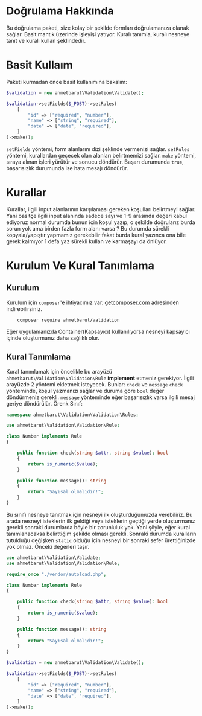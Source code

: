 # Doğrulama Hakkında
Bu doğrulama paketi, size kolay bir şekilde formları doğrulamanıza olanak sağlar. Basit mantık üzerinde işleyişi yatıyor. Kuralı tanımla, kuralı nesneye tanıt ve kuralı kullan şeklindedir.

# Basit Kullaım
Paketi kurmadan önce basit kullanımına bakalım:
```php
$validation = new ahmetbarut\Validation\Validate();

$validation->setFields($_POST)->setRules(
    [
        "id" => ["required", "number"],
        "name" => ["string", "required"],
        "date" => ["date", "required"],
    ]
)->make();
```
`setFields` yöntemi, form alanlarını dizi şeklinde vermenizi sağlar.
`setRules` yöntemi, kurallardan geçecek olan alanları belirtmemizi sağlar.
`make` yöntemi, sıraya alınan işleri yürütür ve sonucu döndürür. Başarı durumunda `true`, başarısızlık durumunda ise hata mesajı döndürür.

# Kurallar
Kurallar, ilgili input alanlarının karşılaması gereken koşulları belirtmeyi sağlar. Yani basitçe ilgili input alanında sadece sayı ve 1-9 arasında değeri kabul ediyoruz normal durumda bunun için koşul yazıp, o şekilde doğrularız burda sorun yok ama birden fazla form alanı varsa ? Bu durumda sürekli kopyala/yapıştır yapmamız gerekebilir fakat burda kural yazınca ona bile gerek kalmıyor 1 defa yaz sürekli kullan ve karmaşayı da önlüyor.

# Kurulum Ve Kural Tanımlama
## Kurulum
Kurulum için `composer`'e ihtiyacımız var. [getcomposer.com](https://getcomposer.com/download) adresinden indirebilirsiniz.

```bash
    composer require ahmetbarut/validation
```
Eğer uygulamanızda Container(Kapsayıcı) kullanılıyorsa nesneyi kapsayıcı içinde oluşturmanız daha sağlıklı olur.

## Kural Tanımlama
Kural tanımlamak için öncelikle bu arayüzü `ahmetbarut\Validation\Validation\Rule` **implement** etmeniz gerekiyor. İlgili arayüzde 2 yöntemi ekletmek isteyecek. Bunlar: `check` ve `message`
`check` yönteminde, koşul yazmanızı sağlar ve duruma göre `bool` değer döndürmeniz gerekli.
`message` yönteminde eğer başarısızlık varsa ilgili mesaj geriye döndürülür.
Örenk Sınıf:
```php 
namespace ahmetbarut\Validation\Validation\Rules;

use ahmetbarut\Validation\Validation\Rule;

class Number implements Rule
{

    public function check(string $attr, string $value): bool
    {
        return is_numeric($value);
    }

    public function message(): string
    {
        return "Sayısal olmalıdır!";
    }
}
```
Bu sınıfı nesneye tanıtmak için nesneyi ilk oluşturduğumuzda verebiliriz. Bu arada nesneyi isteklerin ilk geldiği veya isteklerin geçtiği yerde oluşturmanız gerekli sonraki durumlarda böyle bir zorunluluk yok. Yani şöyle, eğer kural tanımlanacaksa belirttiğim şekilde olması gerekli. Sonraki durumda kuralların tutulduğu değişken `static` olduğu için nesneyi bir sonraki sefer ürettiğinizde yok olmaz. Önceki değerleri taşır.

```php
use ahmetbarut\Validation\Validate;
use ahmetbarut\Validation\Validation\Rule;

require_once "./vendor/autoload.php";

class Number implements Rule
{

    public function check(string $attr, string $value): bool
    {
        return is_numeric($value);
    }

    public function message(): string
    {
        return "Sayısal olmalıdır!";
    }
}

$validation = new ahmetbarut\Validation\Validate();

$validation->setFields($_POST)->setRules(
    [
        "id" => ["required", "number"],
        "name" => ["string", "required"],
        "date" => ["date", "required"],
    ]
)->make();
```
